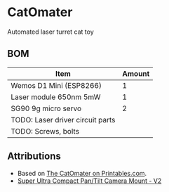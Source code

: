 # CatOmater

Automated laser turret cat toy

## BOM

| Item                             | Amount |
| -------------------------------- | ------ |
| Wemos D1 Mini (ESP8266)          | 1      |
| Laser module 650nm 5mW           | 1      |
| SG90 9g micro servo              | 2      |
| TODO: Laser driver circuit parts |        |
| TODO: Screws, bolts              |        |

## Attributions

- Based on [The CatOmater on Printables.com](https://www.printables.com/model/579611-the-catomater-v-18-a-cat-automater-maybe-ceilingwa).
- [Super Ultra Compact Pan/Tilt Camera Mount - V2](https://www.thingiverse.com/thing:1799905)
